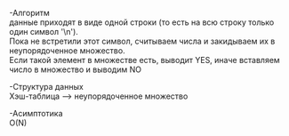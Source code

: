 -Алгоритм  
данные приходят в виде одной строки (то есть на всю строку только один символ '\n').  
Пока не встретили этот символ, считываем числа и закидываем их в неупорядоченное множество.  
Если такой элемент в множестве есть, выводит YES, иначе вставляем число в множеcтво и выводим NO  

-Структура данных  
Хэш-таблица --> неупорядоченное множество

-Асимптотика  
O(N)

